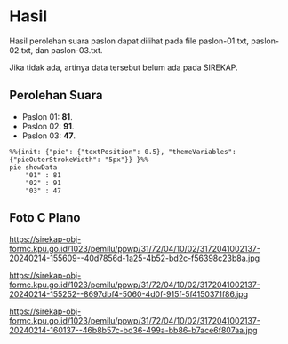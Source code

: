 # Hasil

Hasil perolehan suara paslon dapat dilihat pada file paslon-01.txt, paslon-02.txt, dan paslon-03.txt.

Jika tidak ada, artinya data tersebut belum ada pada SIREKAP.

## Perolehan Suara

 * Paslon 01: **81**.
 * Paslon 02: **91**.
 * Paslon 03: **47**.

```mermaid
%%{init: {"pie": {"textPosition": 0.5}, "themeVariables": {"pieOuterStrokeWidth": "5px"}} }%%
pie showData
    "01" : 81
    "02" : 91
    "03" : 47
```
## Foto C Plano

https://sirekap-obj-formc.kpu.go.id/1023/pemilu/ppwp/31/72/04/10/02/3172041002137-20240214-155609--40d7856d-1a25-4b52-bd2c-f56398c23b8a.jpg

https://sirekap-obj-formc.kpu.go.id/1023/pemilu/ppwp/31/72/04/10/02/3172041002137-20240214-155252--8697dbf4-5060-4d0f-915f-5f4150371f86.jpg

https://sirekap-obj-formc.kpu.go.id/1023/pemilu/ppwp/31/72/04/10/02/3172041002137-20240214-160137--46b8b57c-bd36-499a-bb86-b7ace6f807aa.jpg

